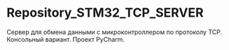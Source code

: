 # Repository_STM32_TCP_SERVER
Сервер для обмена данными с микроконтроллером по протоколу TCP. Консольный вариант. Проект PyCharm. 
